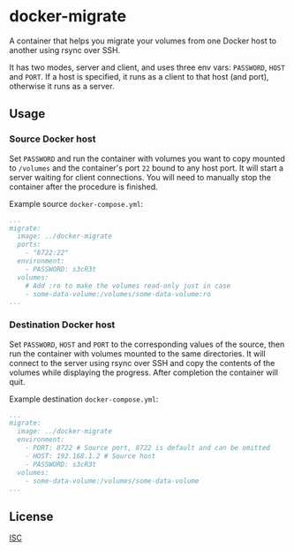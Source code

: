 # docker-migrate

A container that helps you migrate your volumes from one Docker host to another using rsync over SSH.

It has two modes, server and client, and uses three env vars: `PASSWORD`, `HOST` and `PORT`. If a host is specified, it runs as a client to that host (and port), otherwise it runs as a server.


## Usage

### Source Docker host

Set `PASSWORD` and run the container with volumes you want to copy mounted to `/volumes` and the container's port `22` bound to any host port. It will start a server waiting for client connections. You will need to manually stop the container after the procedure is finished.

Example source `docker-compose.yml`:

```yaml
...
migrate:
  image: ../docker-migrate
  ports:
    - "8722:22"
  environment:
    - PASSWORD: s3cR3t
  volumes:
    # Add :ro to make the volumes read-only just in case
    - some-data-volume:/volumes/some-data-volume:ro
...
```

### Destination Docker host

Set `PASSWORD`, `HOST` and `PORT` to the corresponding values of the source, then run the container with volumes mounted to the same directories. It will connect to the server using rsync over SSH and copy the contents of the volumes while displaying the progress. After completion the container will quit.

Example destination `docker-compose.yml`:

```yaml
...
migrate:
  image: ../docker-migrate
  environment:
    - PORT: 8722 # Source port, 8722 is default and can be omitted
    - HOST: 192.168.1.2 # Source host
    - PASSWORD: s3cR3t
  volumes:
    - some-data-volume:/volumes/some-data-volume
...
```


## License

[ISC](LICENSE)
